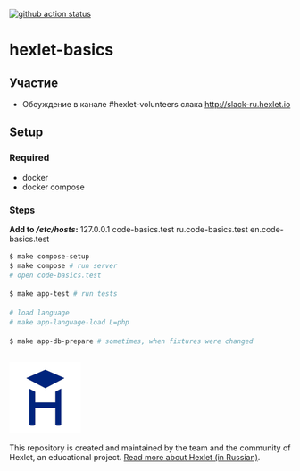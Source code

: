 [![github action status](https://github.com/hexlet-basics/hexlet-basics/workflows/docker/badge.svg)](https://actions-badge.atrox.dev/hexlet-basics/hexlet-basics/goto)

# hexlet-basics

## Участие

* Обсуждение в канале #hexlet-volunteers слака http://slack-ru.hexlet.io

## Setup

### Required

* docker
* docker compose

### Steps

**Add to _/etc/hosts_:**
  127.0.0.1 code-basics.test ru.code-basics.test en.code-basics.test

```sh
$ make compose-setup
$ make compose # run server
# open code-basics.test

$ make app-test # run tests

# load language
# make app-language-load L=php

$ make app-db-prepare # sometimes, when fixtures were changed
```


##
[![Hexlet Ltd. logo](https://raw.githubusercontent.com/Hexlet/hexletguides.github.io/master/images/hexlet_logo128.png)](https://ru.hexlet.io/pages/about?utm_source=github&utm_medium=link&utm_campaign=exercises-javascript)

This repository is created and maintained by the team and the community of Hexlet, an educational project. [Read more about Hexlet (in Russian)](https://ru.hexlet.io/pages/about?utm_source=github&utm_medium=link&utm_campaign=exercises-javascript).
##
